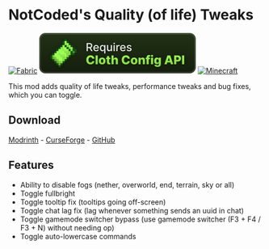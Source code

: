 # NotCoded's Quality (of life) Tweaks

[![Fabric](https://raw.githubusercontent.com/intergrav/devins-badges/1a0c6742ac5929b4597b417a74a124a30cf3461f/assets/cozy/supported/fabric_vector.svg)](https://fabricmc.net/use/installer) [![Cloth Config API](https://raw.githubusercontent.com/intergrav/devins-badges/v3/assets/cozy/requires/cloth-config-api_vector.svg)](https://www.curseforge.com/minecraft/mc-mods/cloth-config) [![Minecraft](https://notcoded.needs.rest/r/badge_minecraft_1.16.x-1.19.x.svg)](https://minecraft.net)

This mod adds quality of life tweaks, performance tweaks and bug fixes, which you can toggle.

## Download
[Modrinth](https://modrinth.com/mod/nqt) - [CurseForge](https://www.curseforge.com/minecraft/mc-mods/nqt) - [GitHub](https://github.com/not-coded/NQT/releases/)

## Features
- Ability to disable fogs (nether, overworld, end, terrain, sky or all)
- Toggle fullbright
- Toggle tooltip fix (tooltips going off-screen)
- Toggle chat lag fix (lag whenever something sends an uuid in chat)
- Toggle gamemode switcher bypass (use gamemode switcher (F3 + F4 / F3 + N) without needing op)
- Toggle auto-lowercase commands